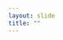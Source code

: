 ```yaml
---
layout: slide
title: ""
---
```


<section data-background-image="assets/images/Slide42.png" data-background-size="90%" data-background-position="center"></section>
